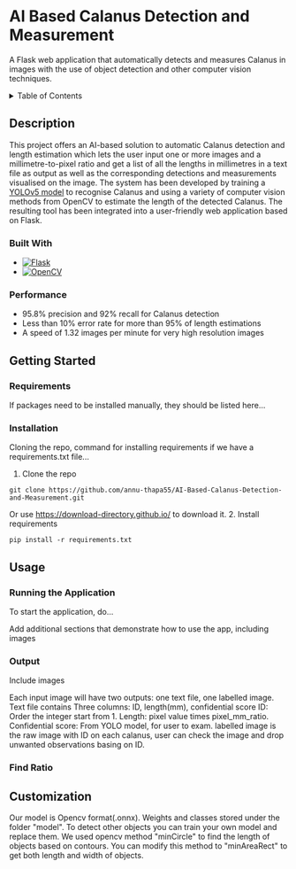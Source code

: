 # AI Based Calanus Detection and Measurement
A Flask web application that automatically detects and measures Calanus in images with the use of object detection and other computer vision techniques.

<!-- TABLE OF CONTENTS -->
<details>
  <summary>Table of Contents</summary>
  <ol>
    <li>
      <a href="#description">Description</a>
      <ul>
        <li><a href="#built-with">Built With</a></li>
        <li><a href="#performance">Performance</a></li>
      </ul>
    </li>
    <li>
      <a href="#getting-started">Getting Started</a>
      <ul>
        <li><a href="#requirements">Requirements</a></li>
        <li><a href="#installation">Installation</a></li>
        <li><a href="#find-ratio">Find Ratio</a></li>
      </ul>
    </li>
    <li><a href="#usage">Usage</a></li>
      <ul>
        <li><a href="#running-the-application">Running the Application</a></li>
        <li><a href="#output">Output</a></li>
      </ul>
    <li><a href="#customization">Customization</a></li>
  </ol>
</details>

## Description
This project offers an AI-based solution to automatic Calanus detection and length estimation which lets the user input one or more images and a millimetre-to-pixel ratio and get a list of all the lengths in millimetres in a text file as output as well as the corresponding detections and measurements visualised on the image. The system has been developed by training a [YOLOv5 model](https://github.com/ultralytics/yolov5) to recognise Calanus and using a variety of computer vision methods from OpenCV to estimate the length of the detected Calanus. The resulting tool has been integrated into a user-friendly web application based on Flask.

### Built With
* [![Flask][Flask-image]][Flask-url]
* [![OpenCV][OpenCV-image]][OpenCV-url]

### Performance 
* 95.8% precision and 92% recall for Calanus detection
* Less than 10% error rate for more than 95% of length estimations
* A speed of 1.32 images per minute for very high resolution images

## Getting Started
### Requirements
If packages need to be installed manually, they should be listed here...
### Installation 
Cloning the repo, command for installing requirements if we have a requirements.txt file...
1. Clone the repo
```
git clone https://github.com/annu-thapa55/AI-Based-Calanus-Detection-and-Measurement.git
```
Or use https://download-directory.github.io/ to download it.
2. Install requirements
```
pip install -r requirements.txt
```

## Usage
### Running the Application
To start the application, do...

Add additional sections that demonstrate how to use the app, including images

### Output
Include images

Each input image will have two outputs: one text file, one labelled image.
Text file contains Three columns: ID, length(mm), confidential score
ID: Order the integer start from 1. 
Length: pixel value times pixel_mm_ratio.
Confidential score: From YOLO model, for user to exam.
labelled image is the raw image with ID on each calanus, user can check the image and drop unwanted observations basing on ID.

### Find Ratio 

## Customization
Our model is Opencv format(.onnx). Weights and classes stored under the folder "model". To detect other objects you can train your own model and replace them. 
We used opencv method "minCircle" to find the length of objects based on contours. You can modify this method to "minAreaRect" to get both length and width of objects.


<!-- MARKDOWN LINKS & IMAGES -->
[Flask-image]: https://img.shields.io/badge/flask-%23000.svg?style=for-the-badge&logo=flask&logoColor=white
[Flask-url]: https://flask.palletsprojects.com/
[OpenCV-image]: https://img.shields.io/badge/opencv-%23white.svg?style=for-the-badge&logo=opencv&logoColor=white
[OpenCV-url]: https://opencv.org/
